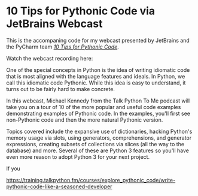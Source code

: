 # 10 Tips for Pythonic Code via JetBrains Webcast

This is the accompaning code for my webcast presented by JetBrains and the PyCharm team [*10 Tips for Pythonic Code*](https://blog.jetbrains.com/pycharm/2016/07/webinar-recording-10-tips-for-pythonic-code/).

Watch the webcast recording here:



One of the special concepts in Python is the idea of writing idiomatic code that is most aligned with the language features and ideals. In Python, we call this idiomatic code Pythonic. While this idea is easy to understand, it turns out to be fairly hard to make concrete. 

In this webcast, Michael Kennedy from the Talk Python To Me podcast will take you on a tour of 10 of the more popular and useful code examples demonstrating examples of Pythonic code. In the examples, you'll first see non-Pythonic code and then the more natural Pythonic version.

Topics covered include the expansive use of dictionaries, hacking Python's memory usage via slots, using generators, comprehensions, and generator expressions, creating subsets of collections via slices (all the way to the database) and more. Several of these are Python 3 features so you'll have even more reason to adopt Python 3 for your next project.

If you 

https://training.talkpython.fm/courses/explore_pythonic_code/write-pythonic-code-like-a-seasoned-developer
